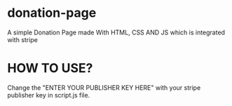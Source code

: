 # donation-page
A simple Donation Page made With HTML, CSS AND JS which is integrated with stripe

<h1>HOW TO USE?</h1>

<p>Change the "ENTER YOUR PUBLISHER KEY HERE" with your stripe publisher key in script.js file. </p>
